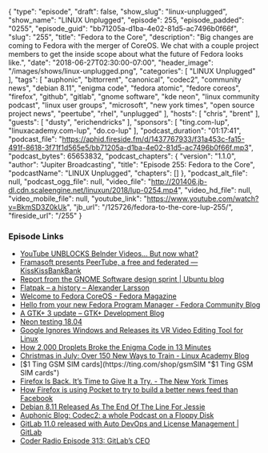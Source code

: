 {
  "type": "episode",
  "draft": false,
  "show_slug": "linux-unplugged",
  "show_name": "LINUX Unplugged",
  "episode": 255,
  "episode_padded": "0255",
  "episode_guid": "bb71205a-d1ba-4e02-81d5-ac7496b0f66f",
  "slug": "255",
  "title": "Fedora to the Core",
  "description": "Big changes are coming to Fedora with the merger of CoreOS. We chat with a couple project members to get the inside scope about what the future of Fedora looks like.",
  "date": "2018-06-27T02:30:00-07:00",
  "header_image": "/images/shows/linux-unplugged.png",
  "categories": [
    "LINUX Unplugged"
  ],
  "tags": [
    "auphonic",
    "bittorrent",
    "canonical",
    "codec2",
    "community news",
    "debian 8.11",
    "enigma code",
    "fedora atomic",
    "fedore coreos",
    "firefox",
    "github",
    "gitlab",
    "gnome software",
    "kde neon",
    "linux community podcast",
    "linux user groups",
    "microsoft",
    "new york times",
    "open source project news",
    "peertube",
    "rhel",
    "unplugged"
  ],
  "hosts": [
    "chris",
    "brent"
  ],
  "guests": [
    "dusty",
    "erichendricks"
  ],
  "sponsors": [
    "ting.com-lup",
    "linuxacademy.com-lup",
    "do.co-lup"
  ],
  "podcast_duration": "01:17:41",
  "podcast_file": "https://aphid.fireside.fm/d/1437767933/f31a453c-fa15-491f-8618-3f71f1d565e5/bb71205a-d1ba-4e02-81d5-ac7496b0f66f.mp3",
  "podcast_bytes": 65653832,
  "podcast_chapters": {
    "version": "1.1.0",
    "author": "Jupiter Broadcasting",
    "title": "Episode 255: Fedora to the Core",
    "podcastName": "LINUX Unplugged",
    "chapters": []
  },
  "podcast_alt_file": null,
  "podcast_ogg_file": null,
  "video_file": "http://201406.jb-dl.cdn.scaleengine.net/linuxun/2018/lup-0254.mp4",
  "video_hd_file": null,
  "video_mobile_file": null,
  "youtube_link": "https://www.youtube.com/watch?v=BkmSD3Z0kUk",
  "jb_url": "/125726/fedora-to-the-core-lup-255/",
  "fireside_url": "/255"
}


### Episode Links

  * [YouTube UNBLOCKS Belnder Videos... But now what?](https://www.blender.org/media-exposure/youtube-blocks-blender-videos-worldwide/?updated "YouTube UNBLOCKS Belnder Videos... But now what?")
  * [Framasoft presents PeerTube, a free and federated — KissKissBankBank](https://www.kisskissbankbank.com/en/projects/peertube-a-free-and-federated-video-platform "Framasoft presents PeerTube, a free and federated — KissKissBankBank")
  * [Report from the GNOME Software design sprint | Ubuntu blog](https://blog.ubuntu.com/2018/06/20/report-from-the-gnome-software-design-sprint "Report from the GNOME Software design sprint | Ubuntu blog")
  * [Flatpak – a history – Alexander Larsson](https://blogs.gnome.org/alexl/2018/06/20/flatpak-a-history/ "Flatpak – a history – Alexander Larsson")
  * [Welcome to Fedora CoreOS - Fedora Magazine](https://fedoramagazine.org/announcing-fedora-coreos/ "Welcome to Fedora CoreOS - Fedora Magazine")
  * [Hello from your new Fedora Program Manager - Fedora Community Blog](https://communityblog.fedoraproject.org/hello-fedora-program-manager/ "Hello from your new Fedora Program Manager - Fedora Community Blog")
  * [A GTK+ 3 update – GTK+ Development Blog](https://blog.gtk.org/2018/06/23/a-gtk-3-update/ "A GTK+ 3 update – GTK+ Development Blog")
  * [Neon testing 18.04](https://community.kde.org/Neon/BionicUpgrades "Neon testing 18.04")
  * [Google Ignores Windows and Releases its VR Video Editing Tool for Linux](https://itsfoss.com/vr180-creator/ "Google Ignores Windows and Releases its VR Video Editing Tool for Linux")
  * [How 2,000 Droplets Broke the Enigma Code in 13 Minutes](https://blog.digitalocean.com/how-2000-droplets-broke-the-enigma-code-in-13-minutes/ "How 2,000 Droplets Broke the Enigma Code in 13 Minutes")
  * [Christmas in July: Over 150 New Ways to Train - Linux Academy Blog](https://linuxacademy.com/blog/linuxacademy-com/christmas-in-july-over-150-new-ways-to-train/ "Christmas in July: Over 150 New Ways to Train - Linux Academy Blog")
  * [$1 Ting GSM SIM cards](https://ting.com/shop/gsmSIM "$1 Ting GSM SIM cards")
  * [Firefox Is Back. It’s Time to Give It a Try. - The New York Times](https://www.nytimes.com/2018/06/20/technology/personaltech/firefox-chrome-browser-privacy.html "Firefox Is Back. It’s Time to Give It a Try. - The New York Times")
  * [How Firefox is using Pocket to try to build a better news feed than Facebook ](https://www.theverge.com/2018/6/13/17446660/mozilla-firefox-pocket-recommendations-ceo-nate-weiner-interview-converge-podcast "How Firefox is using Pocket to try to build a better news feed than Facebook ")
  * [Debian 8.11 Released As The End Of The Line For Jessie](https://www.phoronix.com/scan.php?page=news_item&px=Debian-8.11-Released "Debian 8.11 Released As The End Of The Line For Jessie")
  * [Auphonic Blog: Codec2: a whole Podcast on a Floppy Disk](https://auphonic.com/blog/2018/06/01/codec2-podcast-on-floppy-disk/ "Auphonic Blog: Codec2: a whole Podcast on a Floppy Disk")
  * [GitLab 11.0 released with Auto DevOps and License Management | GitLab](https://about.gitlab.com/2018/06/22/gitlab-11-0-released/ "GitLab 11.0 released with Auto DevOps and License Management | GitLab")
  * [Coder Radio Episode 313: GitLab’s CEO](http://coder.show/313 "Coder Radio Episode 313: GitLab’s CEO")


